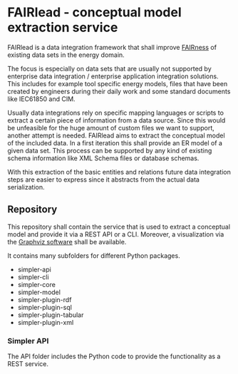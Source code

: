 # FAIRlead - conceptual model extraction service

FAIRlead is a data integration framework that shall improve [FAIRness](https://www.go-fair.org/fair-principles/) of existing data sets in the energy domain.

The focus is especially on data sets that are usually not supported by enterprise data integration / enterprise application integration solutions.
This includes for example tool specific energy models, files that have been created by engineers during their daily work and some standard documents like IEC61850 and CIM.

Usually data integrations rely on specific mapping languages or scripts to extract a certain piece of information from a data source.
Since this would be unfeasible for the huge amount of custom files we want to support, another attempt is needed.
FAIRlead aims to extract the conceptual model of the included data.
In a first iteration this shall provide an ER model of a given data set.
This process can be supported by any kind of existing schema information like XML Schema files or database schemas.

With this extraction of the basic entities and relations future data integration steps are easier to express since it abstracts from the actual data serialization.

## Repository

This repository shall contain the service that is used to extract a conceptual model and provide it via a REST API or a CLI.
Moreover, a visualization via the [Graphviz software](https://graphviz.org/) shall be available.


It contains many subfolders for different Python packages.

- simpler-api
- simpler-cli
- simpler-core
- simpler-model
- simpler-plugin-rdf
- simpler-plugin-sql
- simpler-plugin-tabular
- simpler-plugin-xml

### Simpler API
The API folder includes the Python code to provide the functionality as a REST service.


